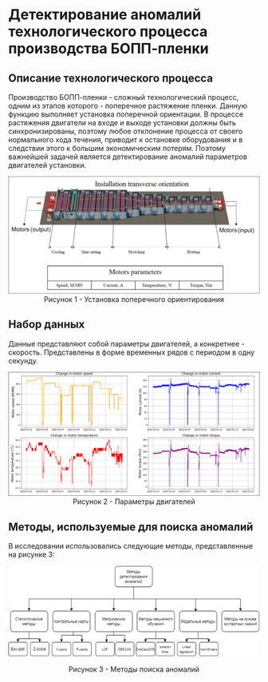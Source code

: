 # Детектирование аномалий технологического процесса производства БОПП-пленки

## Описание технологического процесса

Производство БОПП-пленки - сложный технологический процесс, одним из этапов которого - поперечное растяжение пленки. Данную функцию выполняет установка поперечной ориентации. В процессе растяжения двигатели на входе и выходе установки должны быть синхронизированы, поэтому любое отклонение процесса от своего нормального хода течения, приводит к остановке оборудования и в следствии этого к большим экономическим потерям. Поэтому важнейшей задачей является детектирование аномалий параметров двигателей установки.
<p align="center">
  <img src="images/installation transverse orientation.png">
  Рисунок 1 - Установка поперечного ориентирования
</p>

## Набор данных
Данные представляют собой параметры двигателей, а конкретнее - скорость. Представлены в форме временных рядов с периодом в одну секунду.
<p align="center">
  <img src="images/Change_in_motor_parameters.PNG">
  Рисунок 2 - Параметры двигателей
</p>

## Методы, используемые для поиска аномалий
В исследовании использовались следующие методы, представленные на рисунке 3:
<p align="center">
  <img src="images/Anomaly detection.png">
</p>
<p align="center">
  Рисунок 3 - Методы поиска аномалий
</p>

